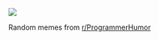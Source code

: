 ![](https://preview.redd.it/9f4xq5ugpdwd1.png?width=320&crop=smart&auto=webp&s=acae8db12146a0a7c0bf7dfd3ff7427204e3d14b)

 Random memes from [r/ProgrammerHumor](https://www.reddit.com/r/ProgrammerHumor/)
